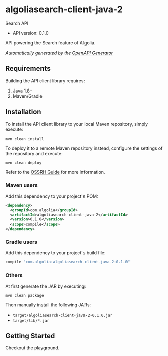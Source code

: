 # algoliasearch-client-java-2

Search API
- API version: 0.1.0

API powering the Search feature of Algolia.


*Automatically generated by the [OpenAPI Generator](https://openapi-generator.tech)*


## Requirements

Building the API client library requires:
1. Java 1.8+
2. Maven/Gradle

## Installation

To install the API client library to your local Maven repository, simply execute:

```shell
mvn clean install
```

To deploy it to a remote Maven repository instead, configure the settings of the repository and execute:

```shell
mvn clean deploy
```

Refer to the [OSSRH Guide](http://central.sonatype.org/pages/ossrh-guide.html) for more information.

### Maven users

Add this dependency to your project's POM:

```xml
<dependency>
  <groupId>com.algolia</groupId>
  <artifactId>algoliasearch-client-java-2</artifactId>
  <version>0.1.0</version>
  <scope>compile</scope>
</dependency>
```

### Gradle users

Add this dependency to your project's build file:

```groovy
compile "com.algolia:algoliasearch-client-java-2:0.1.0"
```

### Others

At first generate the JAR by executing:

```shell
mvn clean package
```

Then manually install the following JARs:

* `target/algoliasearch-client-java-2-0.1.0.jar`
* `target/lib/*.jar`

## Getting Started

Checkout the playground.
